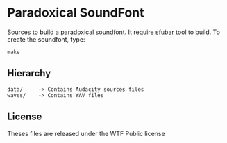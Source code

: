 # Paradoxical SoundFont
Sources to build a paradoxical soundfont. It require [sfubar tool](https://github.com/freepats/tools.git) to build. To create the soundfont, type:
```
make
```
## Hierarchy

```
data/     -> Contains Audacity sources files
waves/    -> Contains WAV files
```

## License
Theses files are released under the WTF Public license
